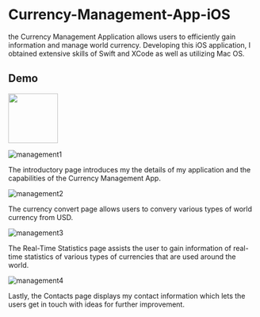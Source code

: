 # Currency-Management-App-iOS
the Currency Management Application allows users to efficiently gain information and manage world currency. Developing this iOS application, 
I obtained extensive skills of Swift and XCode as well as utilizing Mac OS. 

## Demo

<img src="[https://your-image-url.type](https://user-images.githubusercontent.com/99574068/178650093-52db9c06-aa19-4916-9c33-6a9116b9ed33.gif)" width="100" height="100">

![management1](https://user-images.githubusercontent.com/99574068/178650232-cc1555c9-00a4-4cda-8ba0-b78eb8ce5695.PNG)

The introductory page introduces my the details of my application and the capabilities of the Currency Management App.

![management2](https://user-images.githubusercontent.com/99574068/178650330-36e38bfc-13ac-4fcc-8e0c-f386f2d87325.PNG)

The currency convert page allows users to convery various types of world currency from USD. 

![management3](https://user-images.githubusercontent.com/99574068/178650417-289b4f93-8d45-4cfc-aa4e-d68443fc866a.PNG)

The Real-Time Statistics page assists the user to gain information of real-time statistics of various types of currencies that are used around the world. 

![management4](https://user-images.githubusercontent.com/99574068/178650670-cbe7ba7b-a05f-46bf-918c-2c82bf0a9033.PNG)

Lastly, the Contacts page displays my contact information which lets the users get in touch with ideas for further improvement. 
